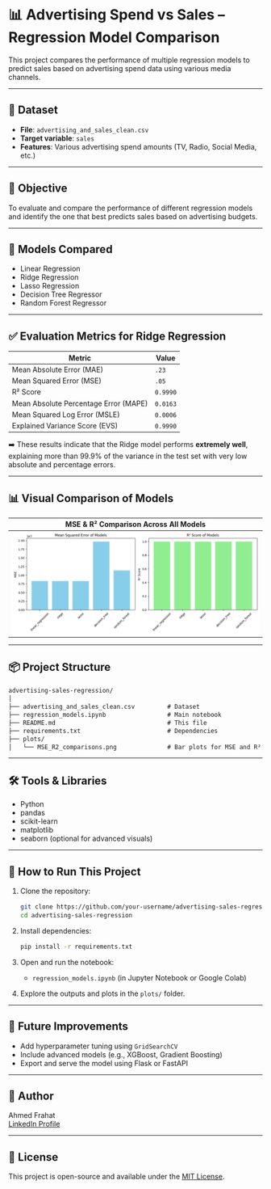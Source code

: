 
# 📊 Advertising Spend vs Sales – Regression Model Comparison

This project compares the performance of multiple regression models to predict sales based on advertising spend data using various media channels.

---

## 📁 Dataset
- **File**: `advertising_and_sales_clean.csv`
- **Target variable**: `sales`
- **Features**: Various advertising spend amounts (TV, Radio, Social Media, etc.)

---

## 🎯 Objective
To evaluate and compare the performance of different regression models and identify the one that best predicts sales based on advertising budgets.

---

## 🧠 Models Compared
- Linear Regression
- Ridge Regression
- Lasso Regression
- Decision Tree Regressor
- Random Forest Regressor

---

## ✅ Evaluation Metrics for Ridge Regression

| Metric | Value |
|--------|-------|
| Mean Absolute Error (MAE) | `.23` |
| Mean Squared Error (MSE) | `.05` |
| R² Score | `0.9990` |
| Mean Absolute Percentage Error (MAPE) | `0.0163` |
| Mean Squared Log Error (MSLE) | `0.0006` |
| Explained Variance Score (EVS) | `0.9990` |

➡️ These results indicate that the Ridge model performs **extremely well**, explaining more than 99.9% of the variance in the test set with very low absolute and percentage errors.

---

## 📊 Visual Comparison of Models

| MSE & R² Comparison Across All Models |
|---------------------------------------|
| ![Model Comparisons](plots/MSE_R2_comparisons.png) |

---

## 📦 Project Structure

```
advertising-sales-regression/
│
├── advertising_and_sales_clean.csv         # Dataset
├── regression_models.ipynb                 # Main notebook
├── README.md                               # This file
├── requirements.txt                        # Dependencies
├── plots/
│   └── MSE_R2_comparisons.png              # Bar plots for MSE and R²
```

---

## 🛠️ Tools & Libraries
- Python
- pandas
- scikit-learn
- matplotlib
- seaborn (optional for advanced visuals)

---

## 🚀 How to Run This Project
1. Clone the repository:
   ```bash
   git clone https://github.com/your-username/advertising-sales-regression.git
   cd advertising-sales-regression
   ```

2. Install dependencies:
   ```bash
   pip install -r requirements.txt
   ```

3. Open and run the notebook:
   - `regression_models.ipynb` (in Jupyter Notebook or Google Colab)

4. Explore the outputs and plots in the `plots/` folder.

---

## 🧠 Future Improvements
- Add hyperparameter tuning using `GridSearchCV`
- Include advanced models (e.g., XGBoost, Gradient Boosting)
- Export and serve the model using Flask or FastAPI

---

## 👤 Author
Ahmed Frahat  
[LinkedIn Profile](https://www.linkedin.com/in/ahmed-farahat-104077286/) 

---

## 📃 License
This project is open-source and available under the [MIT License](LICENSE).
